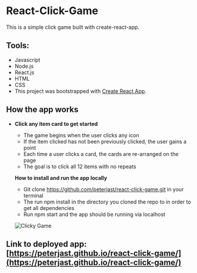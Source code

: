 # React-Click-Game
This is a simple click game built with create-react-app. 

## Tools:
* Javascript
* Node.js
* React.js
* HTML
* CSS
* This project was bootstrapped with [Create React App](https://github.com/facebook/create-react-app).

## How the app works

* **Click any item card to get started** 
    * The game begins when the user clicks any icon
    * If the item clicked has not been previously clicked, the user gains a point
    * Each time a user clicks a card, the cards are re-arranged on the page
    * The goal is to click all 12 items with no repeats
    
    **How to install and run the app locally**
    * Git clone https://github.com/peterjast/react-click-game.git in your terminal
    * The run npm install in the directory you cloned the repo to in order to get all dependencies
    * Run npm start and the app should be running via localhost

    ![Clicky Game](public/images/clicky.png)

## Link to deployed app: [https://peterjast.github.io/react-click-game/](https://peterjast.github.io/react-click-game/)

